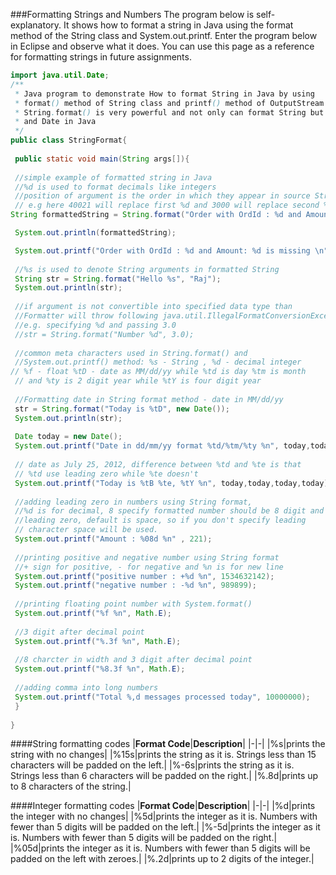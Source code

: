 <!--djw:done-->
###Formatting Strings and Numbers
The program below is self-explanatory. It shows how to format a string in Java using the format method of the String class and System.out.printf. Enter the program below in Eclipse and observe what it does. You can use this page as a reference for formatting strings in future assignments.

```java
import java.util.Date;
/**
 * Java program to demonstrate How to format String in Java by using
 * format() method of String class and printf() method of OutputStream in Java.
 * String.format() is very powerful and not only can format String but numbers
 * and Date in Java
 */
public class StringFormat{
 
 public static void main(String args[]){ 
 
 //simple example of formatted string in Java
 //%d is used to format decimals like integers
 //position of argument is the order in which they appear in source String
 // e.g here 40021 will replace first %d and 3000 will replace second %d.
String formattedString = String.format("Order with OrdId : %d and Amount: %d is missing", 40021, 3000);

 System.out.println(formattedString);

 System.out.printf("Order with OrdId : %d and Amount: %d is missing \n", 40021, 3000);
 
 //%s is used to denote String arguments in formatted String
 String str = String.format("Hello %s", "Raj");
 System.out.println(str);
 
 //if argument is not convertible into specified data type than
 //Formatter will throw following java.util.IllegalFormatConversionException
 //e.g. specifying %d and passing 3.0
 //str = String.format("Number %d", 3.0);
 
 //common meta characters used in String.format() and
 //System.out.printf() method: %s - String , %d - decimal integer
// %f - float %tD - date as MM/dd/yy while %td is day %tm is month
 // and %ty is 2 digit year while %tY is four digit year
 
 //Formatting date in String format method - date in MM/dd/yy
 str = String.format("Today is %tD", new Date());
 System.out.println(str);
 
 Date today = new Date();
 System.out.printf("Date in dd/mm/yy format %td/%tm/%ty %n", today,today,today );
 
 // date as July 25, 2012, difference between %td and %te is that
 // %td use leading zero while %te doesn't
 System.out.printf("Today is %tB %te, %tY %n", today,today,today,today);
 
 //adding leading zero in numbers using String format,
 //%d is for decimal, 8 specify formatted number should be 8 digit and 0 specify use
 //leading zero, default is space, so if you don't specify leading
 // character space will be used.
 System.out.printf("Amount : %08d %n" , 221);
 
 //printing positive and negative number using String format
 //+ sign for positive, - for negative and %n is for new line
 System.out.printf("positive number : +%d %n", 1534632142);
 System.out.printf("negative number : -%d %n", 989899);
 
 //printing floating point number with System.format()
 System.out.printf("%f %n", Math.E);
 
 //3 digit after decimal point
 System.out.printf("%.3f %n", Math.E);
 
 //8 charcter in width and 3 digit after decimal point
 System.out.printf("%8.3f %n", Math.E);
 
 //adding comma into long numbers
 System.out.printf("Total %,d messages processed today", 10000000);
 }
 
}
```

####String formatting codes
|**Format Code**|**Description**|
|-|-|
|%s|prints the string with no changes|
|%15s|prints the string as it is. Strings less than 15 characters will be padded on the left.|
|%-6s|prints the string as it is. Strings less than 6 characters will be padded on the right.|
|%.8d|prints up to 8 characters of the string.|

####Integer formatting codes
|**Format Code**|**Description**|
|-|-|
|%d|prints the integer with no changes|
|%5d|prints the integer as it is. Numbers with fewer than 5 digits will be padded on the left.|
|%-5d|prints the integer as it is. Numbers with fewer than 5 digits will be padded on the right.|
|%05d|prints the integer as it is. Numbers with fewer than 5 digits  will be padded on the left with zeroes.|
|%.2d|prints up to 2 digits of the integer.|